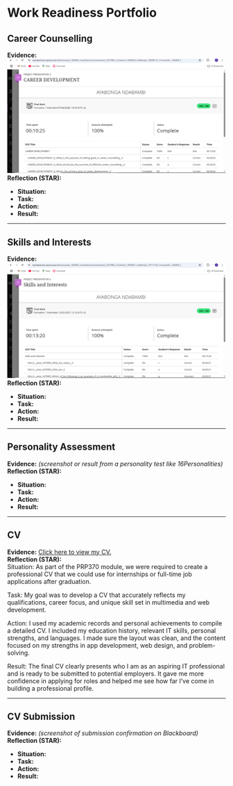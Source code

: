 #  Work Readiness Portfolio

##  Career Counselling
**Evidence:** ![Career Quiz Result](https://github.com/Khedai/work-readiness-portofolio/blob/main/Screenshot%20(85).png) 
**Reflection (STAR):**  
- **Situation:**  
- **Task:**  
- **Action:**  
- **Result:**  

---

##  Skills and Interests
**Evidence:** ![Career Quiz Result](https://github.com/Khedai/work-readiness-portofolio/blob/main/Screenshot%20(86).png) 
**Reflection (STAR):**  
- **Situation:**  
- **Task:**  
- **Action:**  
- **Result:**  

---

##  Personality Assessment
**Evidence:** *(screenshot or result from a personality test like 16Personalities)*  
**Reflection (STAR):**  
- **Situation:**  
- **Task:**  
- **Action:**  
- **Result:**  

---

##  CV
**Evidence:** [Click here to view my CV.](https://github.com/Khedai/work-readiness-portofolio/blob/main/CV%20of%20Ayabonga.pdf)  
**Reflection (STAR):**  
Situation:
As part of the PRP370 module, we were required to create a professional CV that we could use for internships or full-time job applications after graduation.

Task:
My goal was to develop a CV that accurately reflects my qualifications, career focus, and unique skill set in multimedia and web development.

Action:
I used my academic records and personal achievements to compile a detailed CV. I included my education history, relevant IT skills, personal strengths, and languages. I made sure the layout was clean, and the content focused on my strengths in app development, web design, and problem-solving.

Result:
The final CV clearly presents who I am as an aspiring IT professional and is ready to be submitted to potential employers. It gave me more confidence in applying for roles and helped me see how far I’ve come in building a professional profile.

---

##  CV Submission
**Evidence:** *(screenshot of submission confirmation on Blackboard)*  
**Reflection (STAR):**  
- **Situation:**  
- **Task:**  
- **Action:**  
- **Result:**  
